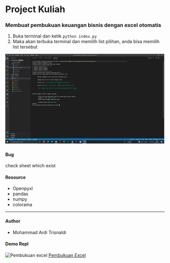 # Project Kuliah

### Membuat pembukuan keuangan bisnis dengan excel otomatis 

1. Buka terminal dan ketik ``` python index.py ```
2. Maka akan terbuka terminal dan memilih list pilihan, anda bisa memilih list tersebut

![System](./doc/system.png)

#### Bug 

check sheet which exist

#### Resource

  - Openpyxl
  - pandas
  - numpy
  - colorama

---

#### Author

- Mohammad Ardi Trisnaldi

#### Demo Repl

![Pembukuan excel](https://replit.com/@MohammadArdyy/pebukuan-excel?v=1#doc/system.png)
<a href="https://replit.com/@MohammadArdyy/pebukuan-excel?v=1#doc/system.png">Pembukuan Excel</a>
